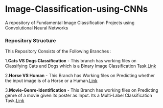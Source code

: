 # Image-Classification-using-CNNs
A repository of Fundamental Image Classification Projects using Convolutional Neural Networks

### Repository Structure

This Repository Consists of the Following Branches :

1.**Cats VS Dogs Classification** - This branch has working files on Classifying Cats and Dogs which is a Binary Image Classification Task.[Link](https://github.com/omkaranustoop/Image-Classification-using-CNN-Architectures/tree/Cats-VS-Dogs-Classification)

2.**Horse VS Human** - This Branch has Working files on Predicting whether the input image is of a Horse or a Human.[Link](https://github.com/omkaranustoop/Image-Classification-using-CNN-Architectures/tree/Horses-VS-Human)

3.**Movie-Genre-Identification** - This Branch has working files on Predicting genre of a movie given its poster as Input. Its a Multi-Label Classification Task.[Link](https://github.com/omkaranustoop/Image-Classification-using-CNN-Architectures/tree/Movie-Genre-Identificaton-from-Posters)
